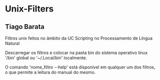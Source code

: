 # Unix-Filters
## Tiago Barata
Filtros unix feitos no âmbito da UC Scripting no Processamento de Língua Natural

Descarregar os filtros e colocar na pasta bin do sistema operativo linux '/bin' global ou '~/.Local/bin' localmente.

O comando 'nome_filtro --help' está disponível em qualquer um dos filtros, o que permite a leitura do manual do mesmo.

